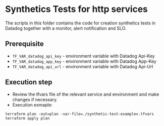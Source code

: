 # Synthetics Tests for http services

The scripts in this folder contains the code for creation synthetics tests
in Datadog together with a monitor, alert notification and SLO.

## Prerequisite
- `TF_VAR_datadog_api_key` - environment variable with Datadog Api-Key
- `TF_VAR_datadog_app_key` - environment variable with Datadog App-Key
- `TF_VAR_datadog_api_url` - environment variable with Datadog Api-Url

## Execution step
- Review the tfvars file of the relevant service and environment and make changes if necessary.
- Execution exmaple:
```
terraform plan -out=plan -var-file=./synthetic-test-examplev.tfvars
terraform apply plan
```

